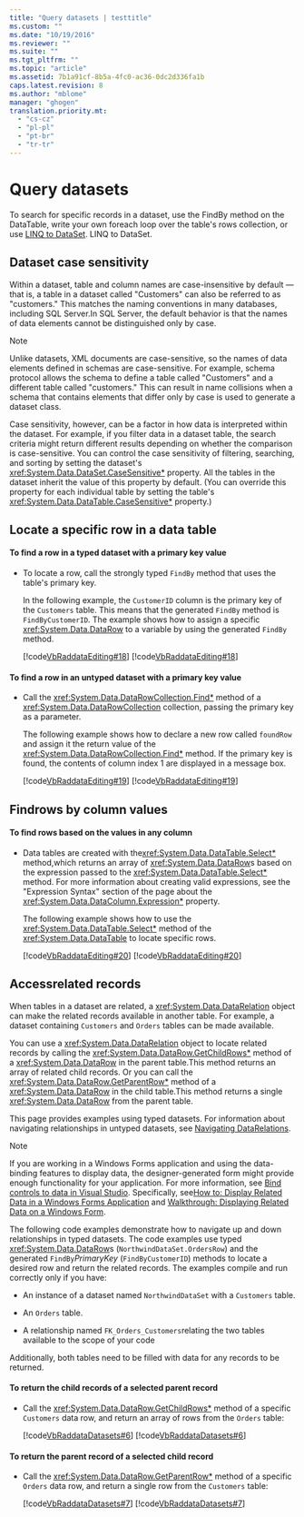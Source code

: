 ```yaml
---
title: "Query datasets | testtitle"
ms.custom: ""
ms.date: "10/19/2016"
ms.reviewer: ""
ms.suite: ""
ms.tgt_pltfrm: ""
ms.topic: "article"
ms.assetid: 7b1a91cf-8b5a-4fc0-ac36-0dc2d336fa1b
caps.latest.revision: 8
ms.author: "mblome"
manager: "ghogen"
translation.priority.mt: 
  - "cs-cz"
  - "pl-pl"
  - "pt-br"
  - "tr-tr"
---
```

# Query datasets
To search for specific records in a dataset,  use the FindBy method on the DataTable, write your own foreach loop over the table's rows collection, or use [LINQ to DataSet](../Topic/LINQ%20to%20DataSet.md). LINQ to DataSet.  
  
## Dataset case sensitivity  
 Within a dataset, table and column names are  case-insensitive by default — that is, a table in a dataset called "Customers" can also be referred to as "customers." This matches the naming conventions in many databases,  including SQL Server.In SQL Server, the default behavior is that the names of data elements cannot be distinguished only by case.  
  
> [!NOTE]
>  Unlike datasets, XML documents are case-sensitive, so the names of data elements defined in schemas are case-sensitive. For example, schema protocol allows the schema to define a table called "Customers" and a different table called "customers." This can result in name collisions when a schema that contains elements that differ only by case is used to generate a dataset class.  
  
 Case sensitivity, however, can be a factor in how data is interpreted within the dataset. For example, if you filter data in a dataset table, the search criteria might return different results depending on whether the comparison is case-sensitive. You can control the case sensitivity of filtering, searching, and sorting by setting the dataset's <xref:System.Data.DataSet.CaseSensitive*> property. All the tables in the dataset inherit the value of this property by default. (You can override this property for each individual table by setting the table's <xref:System.Data.DataTable.CaseSensitive*> property.)  
  
## Locate a specific row in a data table  
  
#### To find a row in a typed dataset with a primary key value  
  
-   To locate a row, call the strongly typed `FindBy` method that uses the table's primary key.  
  
     In the following example, the `CustomerID` column is the primary key of the `Customers` table. This means that the generated `FindBy` method is `FindByCustomerID`. The example shows how to assign a specific <xref:System.Data.DataRow> to a variable by using the generated `FindBy` method.  
  
     [!code[VbRaddataEditing#18](../data-tools/codesnippet/CSharp/query-datasets_1.cs)]
[!code[VbRaddataEditing#18](../data-tools/codesnippet/VisualBasic/query-datasets_1.vb)]  
  
#### To find a row in an untyped dataset with a primary key value  
  
-   Call the <xref:System.Data.DataRowCollection.Find*> method of a <xref:System.Data.DataRowCollection> collection, passing the primary key as a parameter.  
  
     The following example shows how to declare a new row called `foundRow` and assign it the return value of the <xref:System.Data.DataRowCollection.Find*> method. If the primary key is found, the contents of column index 1 are displayed in a message box.  
  
     [!code[VbRaddataEditing#19](../data-tools/codesnippet/CSharp/query-datasets_2.cs)]
[!code[VbRaddataEditing#19](../data-tools/codesnippet/VisualBasic/query-datasets_2.vb)]  
  
## Findrows by column values  
  
#### To find rows based on the values in any column  
  
-   Data tables are created with the<xref:System.Data.DataTable.Select*> method,which returns an array of <xref:System.Data.DataRow>s based on the expression passed to the <xref:System.Data.DataTable.Select*> method. For more information about creating valid expressions, see the "Expression Syntax" section of the page about the <xref:System.Data.DataColumn.Expression*> property.  
  
     The following example shows how to use the <xref:System.Data.DataTable.Select*> method of the <xref:System.Data.DataTable> to locate specific rows.  
  
     [!code[VbRaddataEditing#20](../data-tools/codesnippet/CSharp/query-datasets_3.cs)]
[!code[VbRaddataEditing#20](../data-tools/codesnippet/VisualBasic/query-datasets_3.vb)]  
  
## Accessrelated records  
 When tables in a dataset are related, a <xref:System.Data.DataRelation> object can make  the related records available in another table. For example, a dataset containing `Customers` and `Orders` tables can be made available.  
  
 You can use a <xref:System.Data.DataRelation> object to locate related records by calling the <xref:System.Data.DataRow.GetChildRows*> method of a <xref:System.Data.DataRow> in the parent table.This method returns an array of related child records. Or you can call the <xref:System.Data.DataRow.GetParentRow*> method of a <xref:System.Data.DataRow> in the child table.This method returns a single <xref:System.Data.DataRow> from the parent table.  
  
 This page provides examples using typed datasets. For information about navigating relationships in untyped datasets, see [Navigating DataRelations](../Topic/Navigating%20DataRelations.md).  
  
> [!NOTE]
>  If you are working in a Windows Forms application and using the data-binding features to display data, the designer-generated form might provide enough functionality for your application. For more information, see [Bind controls to data in Visual Studio](../data-tools/bind-controls-to-data-in-visual-studio.md). Specifically, see[How to: Display Related Data in a Windows Forms Application](../data-tools/how-to--display-related-data-in-a-windows-forms-application.md) and [Walkthrough: Displaying Related Data on a Windows Form](../data-tools/walkthrough--displaying-related-data-on-a-windows-form.md).  
  
 The following code examples demonstrate how to navigate up and down relationships in typed datasets. The code examples use typed <xref:System.Data.DataRow>s (`NorthwindDataSet.OrdersRow`) and the generated `FindBy`*PrimaryKey* (`FindByCustomerID`) methods to locate a desired row and return the related records. The examples compile and run correctly only if you have:  
  
-   An instance of a dataset named `NorthwindDataSet` with a `Customers` table.  
  
-   An `Orders` table.  
  
-   A relationship named `FK_Orders_Customers`relating the two tables available to the scope of your code  
  
 Additionally, both tables need to be filled with data for any records to be returned.  
  
#### To return the child records of a selected parent record  
  
-   Call the <xref:System.Data.DataRow.GetChildRows*> method of a specific `Customers` data row, and return an array of rows from the `Orders` table:  
  
     [!code[VbRaddataDatasets#6](../data-tools/codesnippet/CSharp/query-datasets_4.cs)]
[!code[VbRaddataDatasets#6](../data-tools/codesnippet/VisualBasic/query-datasets_4.vb)]  
  
#### To return the parent record of a selected child record  
  
-   Call the <xref:System.Data.DataRow.GetParentRow*> method of a specific `Orders` data row, and return a single row from the `Customers` table:  
  
     [!code[VbRaddataDatasets#7](../data-tools/codesnippet/CSharp/query-datasets_5.cs)]
[!code[VbRaddataDatasets#7](../data-tools/codesnippet/VisualBasic/query-datasets_5.vb)]